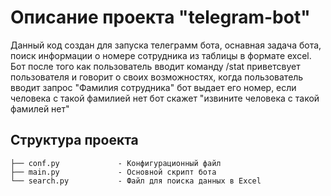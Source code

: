 # Описание проекта "telegram-bot"
Данный код создан для запуска телеграмм бота, оснавная задача бота, поиск информации о номере сотрудника из таблицы в формате excel.
Бот после того как пользователь вводит команду /stat приветсвует пользователя и говорит о своих возможностях, когда пользователь вводит запрос "Фамилия сотрудника" бот выдает его номер, если человека с такой фамилией нет бот скажет "извините человека с такой фамилей нет"
## Структура проекта
```text
├── conf.py             - Конфигурационный файл
├── main.py             - Основной скрипт бота
└── search.py           - Файл для поиска данных в Excel
```
